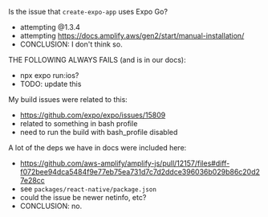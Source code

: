 Is the issue that `create-expo-app` uses Expo Go?
- attempting @1.3.4
- attempting https://docs.amplify.aws/gen2/start/manual-installation/
- CONCLUSION: I don't think so.

THE FOLLOWING ALWAYS FAILS (and is in our docs):

- npx expo run:ios?
- TODO: update this

My build issues were related to this:

- https://github.com/expo/expo/issues/15809
- related to something in bash profile
- need to run the build with bash_profile disabled

A lot of the deps we have in docs were included here:
- https://github.com/aws-amplify/amplify-js/pull/12157/files#diff-f072bee94dca5484f9e77eb75ea731d7c7d2ddce396036b029b86c20d27e28cc
- see `packages/react-native/package.json`
- could the issue be newer netinfo, etc?
- CONCLUSION: no.

